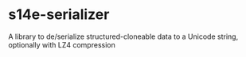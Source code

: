 # s14e-serializer
A library to de/serialize structured-cloneable data to a Unicode string, optionally with LZ4 compression
